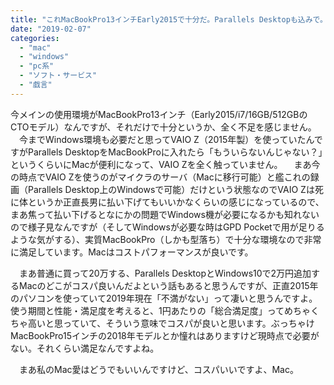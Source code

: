```yaml
---
title: "これMacBookPro13インチEarly2015で十分だ。Parallels Desktopも込みで。"
date: "2019-02-07"
categories: 
  - "mac"
  - "windows"
  - "pc系"
  - "ソフト・サービス"
  - "戯言"
---
```


今メインの使用環境がMacBookPro13インチ（Early2015/i7/16GB/512GBのCTOモデル）なんですが、それだけで十分というか、全く不足を感じません。 　今までWindows環境も必要だと思ってVAIO Z（2015年製）を使っていたんですがParallels DesktopをMacBookProに入れたら「もういらないんじゃない？」というくらいにMacが便利になって、VAIO Zを全く触っていません。 　まあ今の時点でVAIO Zを使うのがマイクラのサーバ（Macに移行可能）と艦これの録画（Parallels Desktop上のWindowsで可能）だけという状態なのでVAIO Zは死に体というか正直長男に払い下げてもいいかなくらいの感じになっているので、まあ焦って払い下げるとなにかの問題でWindows機が必要になるかも知れないので様子見なんですが（そしてWindowsが必要な時はGPD Pocketで用が足りるような気がする）、実質MacBookPro（しかも型落ち）で十分な環境なので非常に満足しています。Macはコストパフォーマンスが良いです。

　まあ普通に買って20万する、Parallels DesktopとWindows10で2万円追加するMacのどこがコスパ良いんだよという話もあると思うんですが、正直2015年のパソコンを使っていて2019年現在「不満がない」って凄いと思うんですよ。使う期間と性能・満足度を考えると、1円あたりの「総合満足度」ってめちゃくちゃ高いと思っていて、そういう意味でコスパが良いと思います。ぶっちゃけMacBookPro15インチの2018年モデルとか憧れはありますけど現時点で必要がない。それくらい満足なんですよね。

　まあ私のMac愛はどうでもいいんですけど、コスパいいですよ、Mac。
